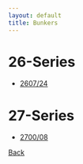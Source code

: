 ```yaml
---
layout: default
title: Bunkers
---
```

# 26-Series
* [2607/24](./bunker/2607-24.md)

# 27-Series
* [2700/08](./bunker/2700-08.md)

[Back](/.)
